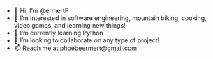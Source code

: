 - 👋 Hi, I’m @ermertP
- 👀 I’m interested in software engineering, mountain biking, cooking, video games, and learning new things! 
- 🌱 I’m currently learning Python
- 💞️ I’m looking to collaborate on any type of project! 
- 📫 Reach me at phoebeermert@gmail.com

<!---
ermertP/ermertP is a ✨ special ✨ repository because its `README.md` (this file) appears on your GitHub profile.
You can click the Preview link to take a look at your changes.
--->
